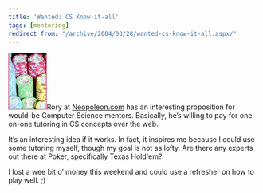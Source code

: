```yaml
---
title: 'Wanted: CS Know-it-all'
tags: [mentoring]
redirect_from: "/archive/2004/03/28/wanted-cs-know-it-all.aspx/"
---
```


![Poker Chips](/assets/images/chips.jpg)Rory at
[Neopoleon.com](http://neopoleon.com/blog/posts/4954.aspx) has an
interesting proposition for would-be Computer Science mentors.
Basically, he’s willing to pay for one-on-one tutoring in CS concepts
over the web.

It’s an interesting idea if it works. In fact, it inspires me because I
could use some tutoring myself, though my goal is not as lofty. Are
there any experts out there at Poker, specifically Texas Hold'em?

I lost a wee bit o’ money this weekend and could use a refresher on how
to play well. ;)


